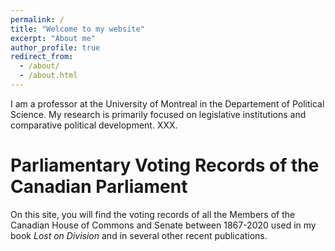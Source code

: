 ```yaml
---
permalink: /
title: "Welcome to my website"
excerpt: "About me"
author_profile: true
redirect_from: 
  - /about/
  - /about.html
---
```


I am a professor at the University of Montreal in the Departement of Political Science. My research is primarily focused on legislative institutions and comparative political development. XXX. 

Parliamentary Voting Records of the Canadian Parliament
======
On this site, you will find the voting records of all the Members of the Canadian House of Commons and Senate between 1867-2020 used in my book *Lost on Division* and in several other recent publications.
